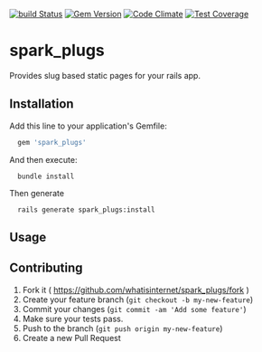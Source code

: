 [![build
Status](https://travis-ci.org/whatisinternet/spark_plugs.svg?branch=master)](https://travis-ci.org/whatisinternet/spark_plugs)
[![Gem
Version](https://badge.fury.io/rb/spark_plugs.svg)](http://badge.fury.io/rb/spark_plugs)
[![Code
Climate](https://codeclimate.com/github/whatisinternet/spark_plugs/badges/gpa.svg)](https://codeclimate.com/github/whatisinternet/spark_plugs)
[![Test
Coverage](https://codeclimate.com/github/whatisinternet/spark_plugs/badges/coverage.svg)](https://codeclimate.com/github/whatisinternet/spark_plugs)
# spark_plugs

Provides slug based static pages for your rails app.

## Installation

Add this line to your application's Gemfile:

```ruby
  gem 'spark_plugs'
```

And then execute:

```shell
  bundle install
```

Then generate

```shell
  rails generate spark_plugs:install
```


## Usage

## Contributing

1. Fork it ( https://github.com/whatisinternet/spark_plugs/fork )
2. Create your feature branch (`git checkout -b my-new-feature`)
3. Commit your changes (`git commit -am 'Add some feature'`)
4. Make sure your tests pass.
5. Push to the branch (`git push origin my-new-feature`)
6. Create a new Pull Request

